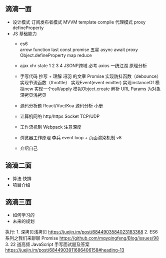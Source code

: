 ## 滴滴一面
- 设计模式
    订阅发布者模式 MVVM template compile
    代理模式 proxy defineProperty
- JS 基础能力
    - es6  
        arrow function
        last const
        promise 五星
        async await
        proxy
        Object.defineProperty
        map reduce
    - ajax
        xhr state 1 2 3 4
        JSONP跨域 必考
        axios 一统江湖 原理分析
    - 手写代码
        抄写 + 理解 冴羽 的文章
        Promise
        实现防抖函数（debounce）
        实现节流函数（throttle）
        实现Event(event emitter)
        实现instanceOf
        模拟new
        实现一个call/apply
        模拟Object.create
        解析 URL Params 为对象
        深拷贝浅拷贝
    
    - 源码分析题
        React/Vue/Koa 源码分析 小册
    - 计算机网络
        http/https
        Socket TCP/UDP
    - 工作流机制
        Webpack
        注意深度
    - 浏览器工作原理 李兵
        event loop + 页面渲染机制 v8
    - 介绍自己

## 滴滴二面
- 算法
    快排
- 项目介绍

## 滴滴三面
- 如何学习的
- 未来的规划

执行:
    1. 深拷贝浅拷贝 
    https://juejin.im/post/6844903584023183368
    2. ES6 系列之我们来聊聊 Promise
    https://github.com/mqyqingfeng/Blog/issues/98
    3. 22 道高频 JavaScript 手写面试题及答案
    https://juejin.im/post/6844903911686406158#heading-13
